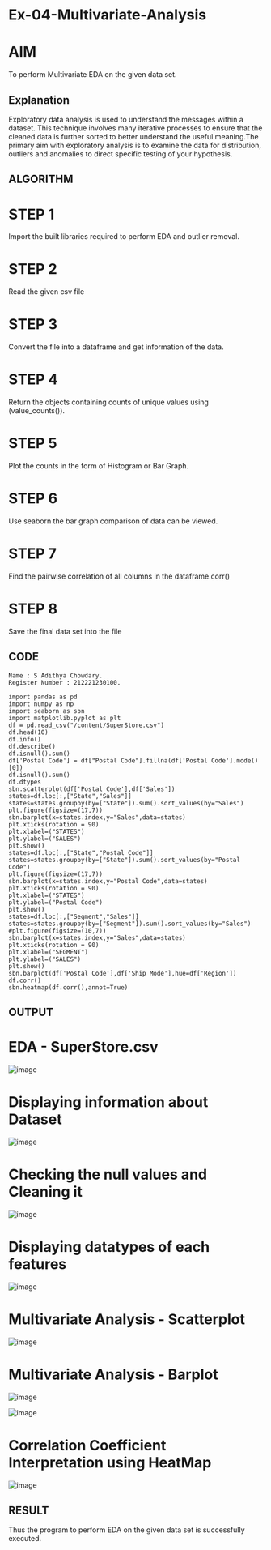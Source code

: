 # Ex-04-Multivariate-Analysis
# AIM
To perform Multivariate EDA on the given data set.

## Explanation
Exploratory data analysis is used to understand the messages within a dataset. This technique involves many iterative processes to ensure that the cleaned data is further sorted to better understand the useful meaning.The primary aim with exploratory analysis is to examine the data for distribution, outliers and anomalies to direct specific testing of your hypothesis.

## ALGORITHM
# STEP 1
Import the built libraries required to perform EDA and outlier removal.

# STEP 2
Read the given csv file

# STEP 3
Convert the file into a dataframe and get information of the data.

# STEP 4
Return the objects containing counts of unique values using (value_counts()).

# STEP 5
Plot the counts in the form of Histogram or Bar Graph.

# STEP 6
Use seaborn the bar graph comparison of data can be viewed.

# STEP 7
Find the pairwise correlation of all columns in the dataframe.corr()

# STEP 8
Save the final data set into the file

## CODE
~~~
Name : S Adithya Chowdary.
Register Number : 212221230100.
~~~
~~~
import pandas as pd
import numpy as np
import seaborn as sbn
import matplotlib.pyplot as plt
df = pd.read_csv("/content/SuperStore.csv")
df.head(10)
df.info()
df.describe()
df.isnull().sum()
df['Postal Code'] = df["Postal Code"].fillna(df['Postal Code'].mode()[0])
df.isnull().sum()
df.dtypes
sbn.scatterplot(df['Postal Code'],df['Sales'])
states=df.loc[:,["State","Sales"]]
states=states.groupby(by=["State"]).sum().sort_values(by="Sales")
plt.figure(figsize=(17,7))
sbn.barplot(x=states.index,y="Sales",data=states)
plt.xticks(rotation = 90)
plt.xlabel=("STATES")
plt.ylabel=("SALES")
plt.show()
states=df.loc[:,["State","Postal Code"]]
states=states.groupby(by=["State"]).sum().sort_values(by="Postal Code")
plt.figure(figsize=(17,7))
sbn.barplot(x=states.index,y="Postal Code",data=states)
plt.xticks(rotation = 90)
plt.xlabel=("STATES")
plt.ylabel=("Postal Code")
plt.show()
states=df.loc[:,["Segment","Sales"]]
states=states.groupby(by=["Segment"]).sum().sort_values(by="Sales")
#plt.figure(figsize=(10,7))
sbn.barplot(x=states.index,y="Sales",data=states)
plt.xticks(rotation = 90)
plt.xlabel=("SEGMENT")
plt.ylabel=("SALES")
plt.show()
sbn.barplot(df['Postal Code'],df['Ship Mode'],hue=df['Region'])
df.corr()
sbn.heatmap(df.corr(),annot=True)
~~~
## OUTPUT

# EDA - SuperStore.csv
![image](https://user-images.githubusercontent.com/93427248/203043312-bb047566-6ec4-4064-abeb-77d0bf5cce63.png)
# Displaying information about Dataset
![image](https://user-images.githubusercontent.com/93427248/203043656-83c6b4e1-d2cd-43e4-9217-b104e627c5b9.png)

# Checking the null values and Cleaning it
![image](https://user-images.githubusercontent.com/93427248/203043691-6bf73e37-a44b-4fe6-bae7-c78f666e7181.png)
# Displaying datatypes of each features
![image](https://user-images.githubusercontent.com/93427248/203045024-c51e8f5e-2023-4780-aae9-afdc2a312c00.png)

# Multivariate Analysis - Scatterplot
![image](https://user-images.githubusercontent.com/93427248/203047659-1a765939-5db1-4718-98a1-22c6ece26aed.png)


# Multivariate Analysis - Barplot
![image](https://user-images.githubusercontent.com/93427248/203044227-75b23d65-88c1-4429-959e-d4bca52b6a7f.png)

![image](https://user-images.githubusercontent.com/93427248/203047557-f4245f3a-488d-4d2d-9fe5-54aa2431c09a.png)


# Correlation Coefficient Interpretation using HeatMap
![image](https://user-images.githubusercontent.com/93427248/203047616-363c4fda-40e9-4674-ac79-51deb74bf986.png)

## RESULT
Thus the program to perform EDA on the given data set is successfully executed.
